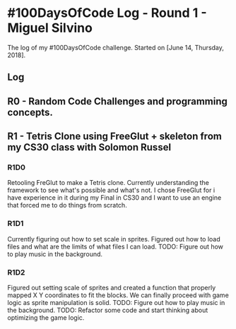 # #100DaysOfCode Log - Round 1 - Miguel Silvino

The log of my #100DaysOfCode challenge. Started on [June 14, Thursday, 2018].

## Log
## R0 - Random Code Challenges and programming concepts.
## R1 - Tetris Clone using FreeGlut + skeleton from my CS30 class with Solomon Russel
### R1D0 
Retooling FreGlut to make a Tetris clone. Currently understanding the framework to see what's possible and what's not.
I chose FreeGlut for i have experience in it during my Final in CS30 and I want to use an engine that forced me to do things from scratch.

### R1D1
Currently figuring out how to set scale in sprites. Figured out how to load files and what are the limits of what files I can load.
TODO: Figure out how to play music in the background.

### R1D2
Figured out setting scale of sprites and created a function that properly mapped X Y coordinates to fit the blocks. We can finally proceed with game logic as 
sprite manipulation is solid.
TODO: Figure out how to play music in the background.
TODO: Refactor some code and start thinking about optimizing the game logic.

